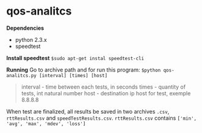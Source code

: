 # qos-analitcs

__Dependencies__
* python 2.3.x
* speedtest

__Install speedtest__
`$sudo apt-get instal speedtest-cli`

__Running__
Go to archive path and for run this program:
`$python qos-analitcs.py [interval] [times] [host]`

> interval - time between each tests, in seconds
> times - quantity of tests, int natural number
> host - destination ip host for test, exemple 8.8.8.8

When test are finalized, all results be saved in two archives `.csv`, `rttResults.csv` and `speedTestResults.csv`.
`rttResults.csv` contains `['min', 'avg', 'max', 'mdev', 'loss']`